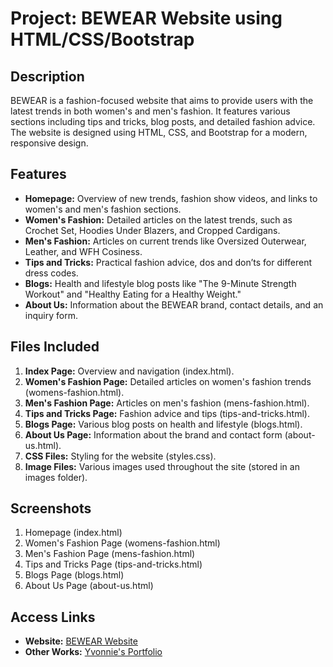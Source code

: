 # Project: BEWEAR Website using HTML/CSS/Bootstrap

## Description
BEWEAR is a fashion-focused website that aims to provide users with the latest trends in both women's and men's fashion. It features various sections including tips and tricks, blog posts, and detailed fashion advice. The website is designed using HTML, CSS, and Bootstrap for a modern, responsive design.

## Features
- **Homepage:** Overview of new trends, fashion show videos, and links to women's and men's fashion sections.
- **Women's Fashion:** Detailed articles on the latest trends, such as Crochet Set, Hoodies Under Blazers, and Cropped Cardigans.
- **Men's Fashion:** Articles on current trends like Oversized Outerwear, Leather, and WFH Cosiness.
- **Tips and Tricks:** Practical fashion advice, dos and don’ts for different dress codes.
- **Blogs:** Health and lifestyle blog posts like "The 9-Minute Strength Workout" and "Healthy Eating for a Healthy Weight."
- **About Us:** Information about the BEWEAR brand, contact details, and an inquiry form.

## Files Included
1. **Index Page:** Overview and navigation (index.html).
2. **Women's Fashion Page:** Detailed articles on women's fashion trends (womens-fashion.html).
3. **Men's Fashion Page:** Articles on men's fashion (mens-fashion.html).
4. **Tips and Tricks Page:** Fashion advice and tips (tips-and-tricks.html).
5. **Blogs Page:** Various blog posts on health and lifestyle (blogs.html).
6. **About Us Page:** Information about the brand and contact form (about-us.html).
7. **CSS Files:** Styling for the website (styles.css).
8. **Image Files:** Various images used throughout the site (stored in an images folder).

## Screenshots
1. Homepage (index.html)
2. Women's Fashion Page (womens-fashion.html)
3. Men's Fashion Page (mens-fashion.html)
4. Tips and Tricks Page (tips-and-tricks.html)
5. Blogs Page (blogs.html)
6. About Us Page (about-us.html)

## Access Links
- **Website:** [BEWEAR Website](https://iboni-website.netlify.app/home-page)
- **Other Works:** [Yvonnie's Portfolio](https://yvonnie-webdesign.carrd.co/)
